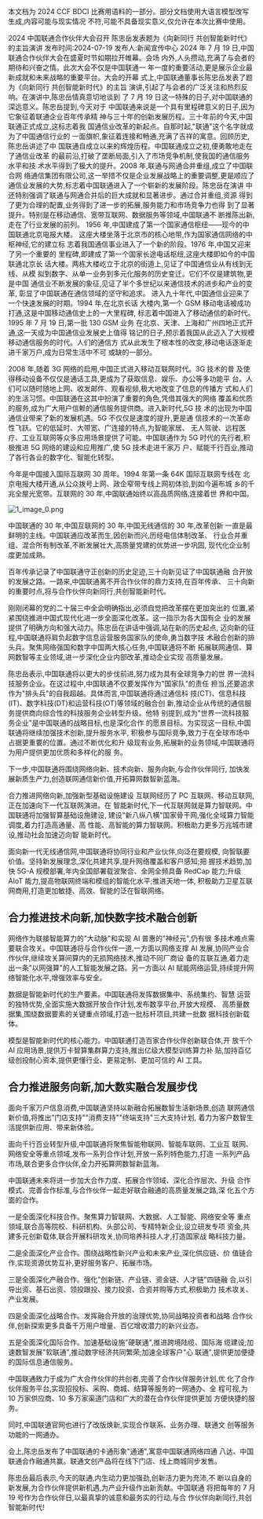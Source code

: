 本文档为 2024 CCF BDCI 比赛用语料的一部分。部分文档使用大语言模型改写生成,内容可能与现实情况 不符,可能不具备现实意义,仅允许在本次比赛中使用。

2024 中国联通合作伙伴大会召开 陈忠岳发表题为《向新同行 共创智能新时代》的主旨演讲 发布时间:2024-07-19 发布人:新闻宣传中心 2024 年 7 月 19 日,中国联通合作伙伴大会在盛夏时节如期拉开帷幕。会场 内外,人头攒动,充满了与会者的期待和兴奋之情。此次大会不仅是中国联通一 年一度的重要活动,更是展示企业最新成就和未来战略的重要平台。大会的开幕 式上,中国联通董事长陈忠岳发表了题为《向新同行 共创智能新时代》的主旨 演讲,引起了与会者的广泛关注和热烈反响。在演讲中,陈忠岳情真意切地谈到 了 7 月 19 日这一特殊的日子,对中国联通的深远意义。陈忠岳提到,今天对于 中国联通来说是一个具有里程碑意义的日子,因为它象征着联通企业百年传承精 神与三十年的创新发展历程。三十年前的今天,中国联通正式成立,这标志着我 国通信业改革的新起点。自那时起,"联通"这个名字就成为了中国通信行业的 一面旗帜,象征着连接和畅通,充满了吉祥的寓意。回顾历史,陈忠岳讲述了中 国联通自成立以来的辉煌历程。中国联通成立之初,便勇敢地走在了通信业改革 的最前沿,打破了垄断局面,引入了市场竞争机制,使我国的通信服务水平和技 术水平得到了极大的提升。2008 年,联通与网通合并重组,成立了中国联合网 络通信集团有限公司,这一举措不仅是企业发展战略上的重要调整,更是顺应了 通信业发展的大势,标志着中国联通进入了一个崭新的发展阶段。陈忠岳在演讲 中还特别强调了联通与网通合并后的巨大成就和显著进步。通过合并重组,资源 得到了更为合理的配置,业务得到了进一步的拓展,服务能力和市场竞争力也得 到了显著提升。特别是在移动通信、宽带互联网、数据服务等领域,中国联通不 断推陈出新,走在了行业发展的前列。 1956 年,中国建成了第一个国家通信枢纽——现今的中国联通北京电报大楼。 这座大楼坐落于北京市的核心地带,作为国家通信网络的中枢神经,它的建立标 志着我国通信事业进入了一个新的阶段。1976 年,中国又迎来了另一个重要的 里程碑,即建成了第一个国家长途电话枢纽,这座大楼即如今的中国联通北京长 话大楼。两栋大楼屹立于北京的街道上,见证了中国通信业从有线到无线、从模 拟到数字、从单一业务到多元化服务的历史变迁。它们不仅是建筑物,更是中国 通信业不断发展的象征,见证了半个多世纪以来通信技术的进步和产业的变革, 彰显了中国联通在通信领域的坚守和追求。 进入九十年代,中国通信业迎来了一个快速发展的时期。1994 年,在北京长话 大楼内,第一个 GSM 移动电话被成功打通,这是中国移动通信史上的一大里程碑, 标志着中国进入了移动通信的新时代。1995 年 7 月 19 日,第一批 130 GSM 业务 在北京、天津、上海和广州四地正式开通,这一天成为中国通信业发展史上值得 铭记的日子,预示着我国从此迈入了大规模移动通信服务的时代。人们的通信方 式从此发生了根本性的改变,移动电话逐渐走进千家万户,成为日常生活中不可 或缺的一部分。

2008 年,随着 3G 网络的启用,中国正式进入移动互联网时代。3G 技术的普 及使得移动设备不仅仅是通话工具,更成为了获取信息、娱乐、办公等多功能平 台。人们可以随时随地上网、收发邮件、观看视频,极大地改变了信息的传播方 式和人们的生活习惯。中国联通在这其中扮演了重要的角色,凭借其强大的网络 覆盖和优质的服务,成为广大用户信赖的通信服务提供商。进入新时代,5G 技 术的出现为中国通信业带来了新的发展机遇。5G 不仅仅是速度的提升,更是通 信技术的一次革命性飞跃。它的低延时、大带宽、广连接的特点,为智能家居、 无人驾驶、远程医疗、工业互联网等众多应用场景提供了可能。中国联通作为 5G 时代的先行者,积极推进 5G 网络的建设和应用推广,使 5G 技术走进千家万 户、赋能千行百业,推动了各行各业的数字化、智能化转型。

今年是中国接入国际互联网 30 周年。1994 年第一条 64K 国际互联网专线在 北京电报大楼开通,从公众拨号上网、政企窄带专线上网初体验,到如今遍布城 乡的千兆全屋光宽带。互联网的 30 年,中国联通始终以高品质网络,连接着世 界和中国。

![1_image_0.png](1_image_0.png)

中国联通的 30 年,中国互联网的 30 年,中国无线通信的 30 年,改革创新 一直是最鲜明的主线。中国联通应改革而生,因创新而兴,历经电信体制改革、 行业合并重组、混合所有制改革,不断发展壮大,高质量党建的优势进一步巩固, 现代化企业制度更加成熟。

百年传承记录了中国联通守正创新的历史足迹,三十向新见证了中国联通融 合开放的发展之路。一路来,中国联通离不开合作伙伴的鼎力支持,在百年传承、 三十向新的重要时点,将与合作伙伴向新同行,共创智能新时代。

刚刚闭幕的党的二十届三中全会明确指出,必须自觉把改革摆在更加突出的 位置,紧紧围绕推进中国式现代化进一步全面深化改革。这一指示为各大国有企 业的发展提供了明确方向和强大动力。陈忠岳在讲话中强调,站在新的历史起点, 迈向新的征程,中国联通将肩负起数字信息运营服务国家队的使命,勇当数字技 术融合创新的排头兵。聚焦网络强国和数字中国两大核心任务,中国联通将不断 拓展联网通信、算网数智等主业领域,进一步深化企业内部改革,推动企业实现 高质量发展。

陈忠岳表示,中国联通将以更大的步伐前进,努力成为具有全球竞争力的世 界一流科技服务企业。在这过程中,中国联通不仅要发挥作为"国家队"的责任 担当,还要追求作为"排头兵"的自我超越。具体而言,中国联通将通过通信科 技(CT)、信息科技(IT)、数字科技(DT)和运营科技(OT)等领域的融合创 新,推动企业从传统的通信服务提供商向综合性的科技服务企业转型升级。他特 别提到,成为"世界一流科技服务企业"是中国联通的战略目标,也是深化合作 的愿景目标。为实现这一目标,中国联通将继续加强技术创新,提升服务水平, 积极参与国际竞争,致力于在全球市场中占据更重要的位置。通过不断优化和升 级现有业务,拓展新的业务领域,中国联通将为用户提供更加优质和多样化的服 务。

下一步,中国联通将围绕网络向新、技术向新、服务向新,与合作伙伴同行, 加快发展新质生产力,创造联网通信新价值,开拓算网数智新蓝海。 

合力推进网络向新,加强新型基础设施建设 互联网经历了 PC 互联网、移动互联网,正在加速向下一代互联网演进。在 智能新时代,下一代互联网就是算力智联网。中国联通将加强智算基础设施建设, 建设"新八纵八横"国家骨干网,强化全域算力智能调度,着力打造高通量、高 性能、高智能的算力智联网。积极助力更多万兆城市建设,推动社会加速迈向智 能新时代。

面向新一代无线通信网,中国联通将协同行业和产业伙伴,向泛在要规模, 向智联要价值。坚持新发展理念,深化共建共享,提升网络覆盖和客户感知;把 握技术趋势,加快 5G-A 规模部署,年内全国部署载波聚合、全网全频具备 RedCap 能力;升级 AIoT 能力,提高物联网终端和模组的智能化水平;推进天地一体, 积极助力卫星互联网商用,打造更加敏捷、高效、智能的泛在智联网络。 

## 合力推进技术向新,加快数字技术融合创新

网络作为联接智能算力的"大动脉"和实现 AI 普惠的"神经元",仍有很 多技术难点需要联合攻关。中国联通将与合作伙伴一道,一方面以网络支撑 AI 发展,协同产业合作伙伴,继续攻关算间算内的无损网络技术,推动不同厂商设 备的互联互通,着力走出一条"以网强算"的人工智能发展之路。另一方面以 AI 赋能网络运营,持续提升网络智能化水平,增强效率与安全。

数据是智能新时代的生产要素。中国联通将发挥数据集中、系统集约、智慧 运营的独特优势,全面实施大数据开放合作计划,发布数享平台,开放大规模、 高质量数据集,围绕数据要素的关键重点领域,打造一批标杆项目,共建一批数 据科技创新载体。

模型是智能新时代的核心能力。中国联通打造百家合作伙伴创新联合体,开 放千个 AI 应用场景,提供万卡智算集群算力支持,推出亿级大模型训练算力补 贴,加持百亿级创投耐心资本,提供更懂行业、更易定制、更加可信的 AI 工具。 

## 合力推进服务向新,加大数实融合发展步伐

面向千家万户信息消费,中国联通坚持以新融合拓展数智生活新场景,创造 联网通信新价值,将推出"门店支持""消费支持""终端支持"三大支持计划, 着力为客户数智生活提供新应用、带来新体验。

面向千行百业转型升级,中国联通将聚焦智能物联网、智能车联网、工业互 联网、网络安全等重点领域,发布一系列合作计划,开放一系列特色能力,打造 一系列产品市场,联合更多合作伙伴,全力开拓算网数智新蓝海。

中国联通未来将进一步加大合作力度、拓展合作领域、深化合作层次、升级 合作模式、完善合作标准,与合作伙伴一起走好联合融通的高质量发展之路,深 化五个方面的合作。

一是全面深化科技合作。聚焦算力智联网、大数据、人工智能、网络安全等 重点领域,联合高等院校、科研机构、头部公司、专精特新企业,设立研发专项 资金,共建多元创新载体,联合开展科研攻关,协同培养科技人才,打造国家战 略科技力量。

二是全面深化产业合作。围绕战略性新兴产业和未来产业,深化供应链、价 值链合作,实现资源优势互补,更好服务客户、拓展市场。

三是全面深化产融合作。强化"创新链、产业链、资金链、人才链"四链融 合,以引导出资、基石出资、领投跟投、接力投资、合资并购等方式,积极助力 技术攻关、产业发展。

四是全面深化战略合作。发挥融合开放的治理优势,协同战略投资者和战略 合作伙伴,创新探索更多具备千万用户增量、百亿增收潜力的新兴业态。

五是全面深化国际合作。加速基础设施"硬联通",推进跨境陆缆、国际海 缆建设;加速数智发展"软联通",推动数字经济共同繁荣;加速全球客户"心 联通",提供更加便捷的国际信息通信服务。

中国联通致力于成为广大合作伙伴的共创者,完善了合作伙伴服务计划,优 化了合作伙伴服务平台,实现招投标、采购、商城、结算等服务的一网通办、全 程可视,为 10 万家供应商、10 多万家渠道门店和广大的潜在合作伙伴提供更加 方便快捷的服务。

同时,中国联通官网也进行了改版焕新,实现合作联系、业务办理、联通文 创等服务功能的一网通办。

会上,陈忠岳发布了中国联通的卡通形象"通通",寓意中国联通网络四通 八达、中国联通合作融通共赢。联通文创产品将在线下门店、线上商城同步发售。

陈忠岳最后表示,今天的联通,内生动力更加强劲,创新活力更为充沛,不 断以自身的新发展,为合作伙伴提供新机遇,为产业升级作出新贡献。中国联通 将把每年的 7 月 19 号作为合作伙伴日,以最真挚的诚意和最务实的行动,与合 作伙伴向新同行,共创智能新时代!